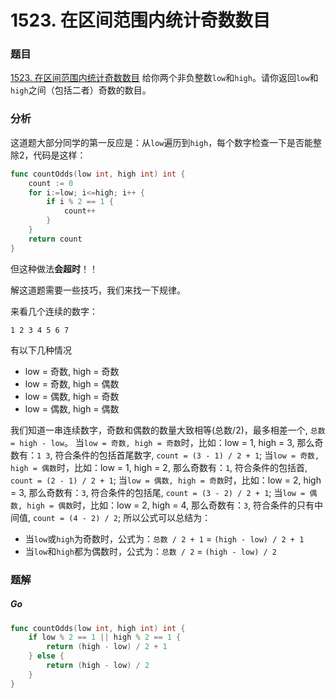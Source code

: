 # 1523. 在区间范围内统计奇数数目

### 题目
[1523. 在区间范围内统计奇数数目](https://leetcode-cn.com/problems/count-odd-numbers-in-an-interval-range/)
给你两个非负整数`low`和`high`。请你返回`low`和`high`之间（包括二者）奇数的数目。

### 分析
这道题大部分同学的第一反应是：从`low`遍历到`high`，每个数字检查一下是否能整除2，代码是这样：
```go
func countOdds(low int, high int) int {
    count := 0
    for i:=low; i<=high; i++ {
        if i % 2 == 1 {
            count++
        }
    }
    return count
}
```
但这种做法**会超时**！！

解这道题需要一些技巧，我们来找一下规律。

来看几个连续的数字：
```
1 2 3 4 5 6 7
```
有以下几种情况
- low = 奇数, high = 奇数
- low = 奇数, high = 偶数
- low = 偶数, high = 奇数
- low = 偶数, high = 偶数

我们知道一串连续数字，奇数和偶数的数量大致相等(总数/2)，最多相差一个, `总数 = high - low`。
当`low = 奇数, high = 奇数`时，比如：low = 1, high = 3, 那么奇数有：`1 3`, 符合条件的包括首尾数字, `count = (3 - 1) / 2 + 1`;
当`low = 奇数, high = 偶数`时，比如：low = 1, high = 2, 那么奇数有：`1`, 符合条件的包括首, `count = (2 - 1) / 2 + 1`;
当`low = 偶数, high = 奇数`时，比如：low = 2, high = 3, 那么奇数有：`3`, 符合条件的包括尾, `count = (3 - 2) / 2 + 1`;
当`low = 偶数, high = 偶数`时，比如：low = 2, high = 4, 那么奇数有：`3`, 符合条件的只有中间值, `count = (4 - 2) / 2`;
所以公式可以总结为：
- 当`low`或`high`为奇数时，公式为：`总数 / 2 + 1` = `(high - low) / 2 + 1`
- 当`low`和`high`都为偶数时，公式为：`总数 / 2` = `(high - low) / 2`

### 题解
##### Go
```go
func countOdds(low int, high int) int {
    if low % 2 == 1 || high % 2 == 1 {
        return (high - low) / 2 + 1
    } else {
        return (high - low) / 2
    } 
}
```